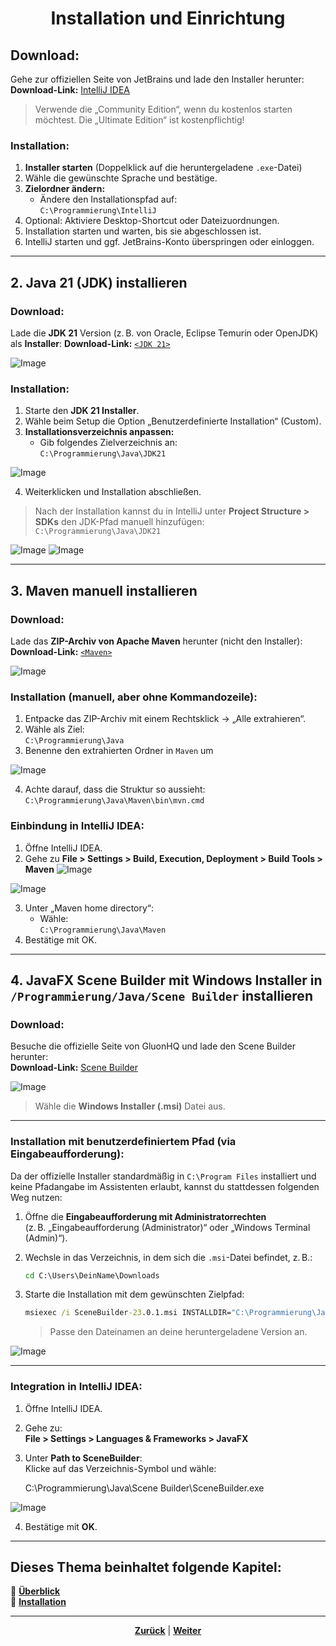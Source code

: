 # <p align="center">Installation und Einrichtung</p>

## **Download:**

Gehe zur offiziellen Seite von JetBrains und lade den Installer herunter:
**Download-Link:** [IntelliJ IDEA](https://www.jetbrains.com/idea/download/?section=windows)

> Verwende die „Community Edition“, wenn du kostenlos starten möchtest. Die „Ultimate Edition“ ist kostenpflichtig!

### **Installation:**

1. **Installer starten** (Doppelklick auf die heruntergeladene `.exe`-Datei)
2. Wähle die gewünschte Sprache und bestätige.
3. **Zielordner ändern:**
   - Ändere den Installationspfad auf:  
     `C:\Programmierung\IntelliJ`
4. Optional: Aktiviere Desktop-Shortcut oder Dateizuordnungen.
5. Installation starten und warten, bis sie abgeschlossen ist.
6. IntelliJ starten und ggf. JetBrains-Konto überspringen oder einloggen.

---

## 2. Java 21 (JDK) installieren

### **Download:**

Lade die **JDK 21** Version (z. B. von Oracle, Eclipse Temurin oder OpenJDK) als **Installer**:
**Download-Link:** [`<JDK 21>`](https://www.oracle.com/java/technologies/javase/jdk21-archive-downloads.html)

![Image](https://github.com/user-attachments/assets/18fcb1bc-df68-4b65-a871-263612fefc1f)

### **Installation:**

1. Starte den **JDK 21 Installer**.
2. Wähle beim Setup die Option „Benutzerdefinierte Installation“ (Custom).
3. **Installationsverzeichnis anpassen:**
   - Gib folgendes Zielverzeichnis an:  
     `C:\Programmierung\Java\JDK21`

![Image](https://github.com/user-attachments/assets/4dfcfb7d-ba93-4f10-aa37-af399ac73dc4)

4. Weiterklicken und Installation abschließen.

> Nach der Installation kannst du in IntelliJ unter **Project Structure > SDKs** den JDK-Pfad manuell hinzufügen:  
`C:\Programmierung\Java\JDK21`

![Image](https://github.com/user-attachments/assets/e9a31019-dafe-4f7e-a349-b746ba4a03aa) ![Image](https://github.com/user-attachments/assets/bcfe79c7-b1c8-4a79-8c35-eb4900fffa1c)

---

## 3. Maven manuell installieren

### **Download:**
Lade das **ZIP-Archiv von Apache Maven** herunter (nicht den Installer):
**Download-Link:** [`<Maven>`](https://maven.apache.org/download.cgi)

![Image](https://github.com/user-attachments/assets/fe4f776f-16f6-4ba3-8619-f4a77aa182e6)

### **Installation (manuell, aber ohne Kommandozeile):**

1. Entpacke das ZIP-Archiv mit einem Rechtsklick → „Alle extrahieren“.
2. Wähle als Ziel:  
   `C:\Programmierung\Java`
3. Benenne den extrahierten Ordner in `Maven` um

![Image](https://github.com/user-attachments/assets/d7238d05-b300-41b7-9cab-d2adc19f03c8)

4. Achte darauf, dass die Struktur so aussieht:  
   `C:\Programmierung\Java\Maven\bin\mvn.cmd`

### **Einbindung in IntelliJ IDEA:**

1. Öffne IntelliJ IDEA.
2. Gehe zu **File > Settings > Build, Execution, Deployment > Build Tools > Maven**
![Image](https://github.com/user-attachments/assets/c1acc247-01aa-45b4-a7ae-8306964d8699)

![Image](https://github.com/user-attachments/assets/4561e3b1-6089-42ff-b22e-de1a764c4dab)

3. Unter „Maven home directory“:
   - Wähle:  
     `C:\Programmierung\Java\Maven`
4. Bestätige mit OK.

---

## 4. JavaFX Scene Builder mit Windows Installer in `/Programmierung/Java/Scene Builder` installieren

### **Download:**
Besuche die offizielle Seite von GluonHQ und lade den Scene Builder herunter:  
**Download-Link:** [Scene Builder](https://gluonhq.com/products/scene-builder/#download)

![Image](https://github.com/user-attachments/assets/8a60148c-96e5-4c40-94d8-215cac09099b)

> Wähle die **Windows Installer (.msi)** Datei aus.

---

### **Installation mit benutzerdefiniertem Pfad (via Eingabeaufforderung):**

Da der offizielle Installer standardmäßig in `C:\Program Files` installiert und keine Pfadangabe im Assistenten erlaubt, kannst du stattdessen folgenden Weg nutzen:

1. Öffne die **Eingabeaufforderung mit Administratorrechten**  
   (z. B. „Eingabeaufforderung (Administrator)“ oder „Windows Terminal (Admin)“).
2. Wechsle in das Verzeichnis, in dem sich die `.msi`-Datei befindet, z. B.:

   ```bat
   cd C:\Users\DeinName\Downloads
   ```

3. Starte die Installation mit dem gewünschten Zielpfad:

   ```bat
   msiexec /i SceneBuilder-23.0.1.msi INSTALLDIR="C:\Programmierung\Java\Scene Builder"
   ```

   > Passe den Dateinamen an deine heruntergeladene Version an.

![Image](https://github.com/user-attachments/assets/8ed5db9b-33b2-40e6-bbce-cca14bf3d8ff)

---

### **Integration in IntelliJ IDEA:**

1. Öffne IntelliJ IDEA.
2. Gehe zu:  
   **File > Settings > Languages & Frameworks > JavaFX**
3. Unter **Path to SceneBuilder**:  
   Klicke auf das Verzeichnis-Symbol und wähle:

   C:\Programmierung\Java\Scene Builder\SceneBuilder.exe

![Image](https://github.com/user-attachments/assets/6ff9f471-c689-43c1-9dba-328e51b03195)

4. Bestätige mit **OK**.

---

**Dieses Thema beinhaltet folgende Kapitel:**
---

🔹 [**Überblick**](/docs/04-tools/03-intellij/01-ueberblick/README.md) </br>
🔹 [**Installation**](/docs/04-tools/03-intellij/02-installation/README.md) </br>

---

<p align="center">
<a href="/docs/04-tools/03-intellij/01-ueberblick/README.md"><strong>Zurück</strong></a> | 
<a href="/docs/04-tools/04-terminal/README.md"><strong>Weiter</strong></a>
</p>
